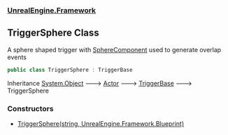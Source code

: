 ### [UnrealEngine.Framework](./UnrealEngine-Framework.md 'UnrealEngine.Framework')
## TriggerSphere Class
A sphere shaped trigger with [SphereComponent](./SphereComponent.md 'UnrealEngine.Framework.SphereComponent') used to generate overlap events  
```csharp
public class TriggerSphere : TriggerBase
```
Inheritance [System.Object](https://docs.microsoft.com/en-us/dotnet/api/System.Object 'System.Object') &#129106; [Actor](./Actor.md 'UnrealEngine.Framework.Actor') &#129106; [TriggerBase](./TriggerBase.md 'UnrealEngine.Framework.TriggerBase') &#129106; TriggerSphere  
### Constructors
- [TriggerSphere(string, UnrealEngine.Framework.Blueprint)](./TriggerSphere-TriggerSphere(string_Blueprint).md 'UnrealEngine.Framework.TriggerSphere.TriggerSphere(string, UnrealEngine.Framework.Blueprint)')
